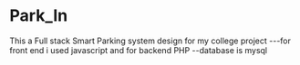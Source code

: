 # Park_In
This a Full stack Smart Parking system design for my college project 
---for front end i used javascript and for backend PHP 
--database is mysql 
